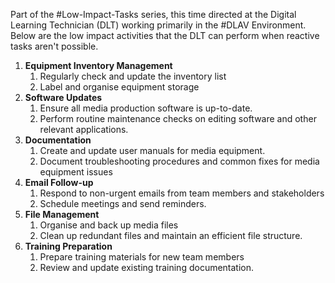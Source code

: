 Part of the #Low-Impact-Tasks series, this time directed at the Digital Learning Technician (DLT) working primarily in the #DLAV Environment. Below are the low impact activities that the DLT can perform when reactive tasks aren't possible.

1. **Equipment Inventory Management**
	1. Regularly check and update the inventory list
	2. Label and organise equipment storage
2. **Software Updates**
	1. Ensure all media production software is up-to-date.
	2. Perform routine maintenance checks on editing software and other relevant applications.
3. **Documentation**
	1. Create and update user manuals for media equipment.
	2. Document troubleshooting procedures and common fixes for media equipment issues
4. **Email Follow-up**
	1. Respond to non-urgent emails from team members and stakeholders
	2. Schedule meetings and send reminders.
5. **File Management**
	1. Organise and back up media files
	2. Clean up redundant files and maintain an efficient file structure.
6. **Training Preparation**
	1. Prepare training materials for new team members
	2. Review and update existing training documentation.